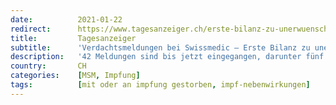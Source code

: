 ```yaml
---
date:          2021-01-22
redirect:      https://www.tagesanzeiger.ch/erste-bilanz-zu-unerwuenschten-wirkungen-der-corona-impfung-208367378352
title:         Tagesanzeiger
subtitle:      'Verdachtsmeldungen bei Swissmedic – Erste Bilanz zu unerwünschten Wirkungen der Corona-Impfung'
description:   '42 Meldungen sind bis jetzt eingegangen, darunter fünf Todesfälle. Die Heilmittelbehörde sieht «keinen konkreten Verdacht, dass die Impfung die Ursache» für die Todesfälle war.'
country:       CH
categories:    [MSM, Impfung]
tags:          [mit oder an impfung gestorben, impf-nebenwirkungen]
---
```

